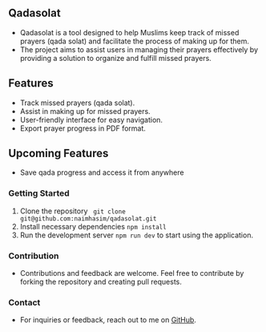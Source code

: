 ## Qadasolat

- Qadasolat is a tool designed to help Muslims keep track of missed prayers (qada solat) and facilitate the process of making up for them.
- The project aims to assist users in managing their prayers effectively by providing a solution to organize and fulfill missed prayers.
  
## Features
  - Track missed prayers (qada solat).
  - Assist in making up for missed prayers.
  - User-friendly interface for easy navigation.
  - Export prayer progress in PDF format.

## Upcoming Features
  - Save qada progress and access it from anywhere
    
### Getting Started
  1. Clone the repository ``` git clone git@github.com:naimhasim/qadasolat.git```
  2. Install necessary dependencies ```npm install```
  3. Run the development server ```npm run dev``` to start using the application.

### Contribution
- Contributions and feedback are welcome. Feel free to contribute by forking the repository and creating pull requests.

### Contact
- For inquiries or feedback, reach out to me on [GitHub](github.com/naimhasim).
